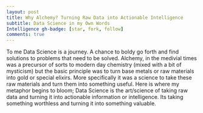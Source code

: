 ```yaml
---
layout: post
title: Why Alchemy? Turning Raw Data into Actionable Intelligence
subtitle: Data Science in my Own Words
Intelligence gh-badge: [star, fork, follow]
comments: true
---
```

To me Data Science is a journey.  A chance to boldy go forth and find solutions to problems that need to be solved.  Alchemy, in the medivial times was a precursor of sorts to modern day chemistry (mixed with a bit of mysticism) but the basic principle was to turn base metals or raw materials into gold or special elixirs.  More specifically it was a science to take these raw materials and turn them into something useful.  Here is where my metaphor begins to bloom;  Data Science is the art/science of taking raw data and turning it into actionable information or intelligence.  Its taking something worthless and turning it into something valuable. 
